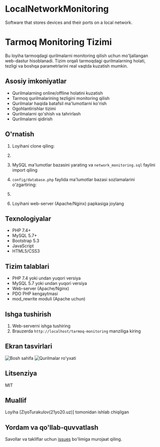 # LocalNetworkMonitoring
Software that stores devices and their ports on a local network.

# Tarmoq Monitoring Tizimi

Bu loyiha tarmoqdagi qurilmalarni monitoring qilish uchun mo'ljallangan web-dastur hisoblanadi. Tizim orqali tarmoqdagi qurilmalarning holati, tezligi va boshqa parametrlarini real vaqtda kuzatish mumkin.

## Asosiy imkoniyatlar

- Qurilmalarning online/offline holatini kuzatish
- Tarmoq qurilmalarining tezligini monitoring qilish
- Qurilmalar haqida batafsil ma'lumotlarni ko'rish
- Ogohlantirishlar tizimi
- Qurilmalarni qo'shish va tahrirlash
- Qurilmalarni qidirish

## O'rnatish

1. Loyihani clone qiling:

2. 
2. MySQL ma'lumotlar bazasini yarating va `network_monitoring.sql` faylini import qiling

3. `config/database.php` faylida ma'lumotlar bazasi sozlamalarini o'zgartiring:

4. 
4. Loyihani web-server (Apache/Nginx) papkasiga joylang

## Texnologiyalar

- PHP 7.4+
- MySQL 5.7+
- Bootstrap 5.3
- JavaScript
- HTML5/CSS3

## Tizim talablari

- PHP 7.4 yoki undan yuqori versiya
- MySQL 5.7 yoki undan yuqori versiya
- Web-server (Apache/Nginx)
- PDO PHP kengaytmasi
- mod_rewrite moduli (Apache uchun)

## Ishga tushirish

1. Web-serverni ishga tushiring
2. Brauzerda `http://localhost/tarmoq-monitoring` manziliga kiring


## Ekran tasvirlari

![Bosh sahifa](screenshots/dashboard.png)
![Qurilmalar ro'yxati](screenshots/devices-list.png)

## Litsenziya

MIT

## Muallif

Loyiha [ZiyoTurakulov(21yo20.uz)] tomonidan ishlab chiqilgan

## Yordam va qo'llab-quvvatlash

Savollar va takliflar uchun [issues](https://github.com/ZiyodullaTurakulov/tarmoq-monitoring/issues) bo'limiga murojaat qiling.
